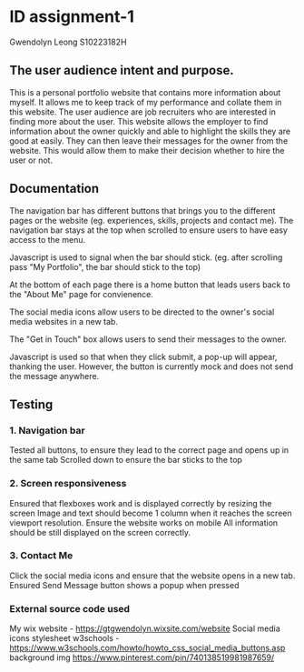 #  ID assignment-1
Gwendolyn Leong
S10223182H

## The user audience intent and purpose. 
This is a personal portfolio website that contains more information about myself. It allows me to keep track of my performance and collate them in this website. The user audience are job recruiters who are interested in finding more about the user. This website allows the employer to find information about the owner quickly and able to highlight the skills they are good at easily. They can then leave their messages for the owner from the website. This would allow them to make their decision whether to hire the user or not. 
## Documentation
The navigation bar has different buttons that brings you to the different pages or the website (eg. experiences, skills, projects and contact me). 
The navigation bar stays at the top when scrolled to ensure users to have easy access to the menu.

Javascript is used to signal when the bar should stick. (eg. after scrolling pass "My Portfolio", the bar should stick to the top)

At the bottom of each page there is a home button that leads users back to the "About Me" page for convienence.

The social media icons allow users to be directed to the owner's social media websites in a new tab.

The "Get in Touch" box allows users to send their messages to the owner. 

Javascript is used so that when they click submit, a pop-up will appear, thanking the user. However, the button is currently mock and does not send the message anywhere.

## Testing
### 1. Navigation bar
Tested all buttons, to ensure they lead to the correct page and opens up in the same tab
Scrolled down to ensure the bar sticks to the top
### 2. Screen responsiveness
Ensured that flexboxes work and is displayed correctly by resizing the screen
Image and text should become 1 column when it reaches the screen viewport resolution.
Ensure the website works on mobile
All information should be still displayed on the screen correctly.
### 3. Contact Me
Click the social media icons and ensure that the website opens in a new tab.
Ensured Send Message button shows a popup when pressed

### External source code used 
My wix website - https://gtgwendolyn.wixsite.com/website
Social media icons stylesheet w3schools - https://www.w3schools.com/howto/howto_css_social_media_buttons.asp
background img https://www.pinterest.com/pin/740138519981987659/
